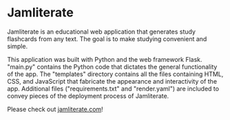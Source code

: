 <h1>Jamliterate</h1>

Jamliterate is an educational web application that generates study flashcards from any text. The goal is to make studying convenient and simple.

This application was built with Python and the web framework Flask. "main.py" contains the Python code that dictates the general functionality of the app. The "templates" directory contains all the files containing HTML, CSS, and JavaScript that fabricate the appearance and interactivity of the app. Additional files ("requirements.txt" and "render.yaml") are included to convey pieces of the deployment process of Jamliterate.

Please check out [jamliterate.com](https://jamliterate.com)!

